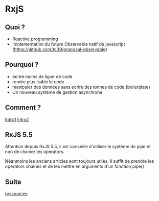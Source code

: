 # RxjS

## Quoi ?

* Reactive programming
* Implementation du future Observable natif de javascript (https://github.com/tc39/proposal-observable)

## Pourquoi ?

* ecrire moins de ligne de code
* rendre plus lisible le code
* manipuler des données sans ecrire des tonnes de code (boilerplate)
* Un nouveau systeme de gestion asynchrone

## Comment ?

[Intro1](https://yakovfain.com/2017/08/28/rxjs-essentials-part-1/)
[Intro2](https://yakovfain.com/2017/08/30/rxjs-essentials-part-2-map-filter-reduce/)

## RxJS 5.5

Attention depuis RxJS 5.5, il est conseillé d'utiliser le système de pipe et non de chainer les operators.

Néanmoins les anciens articles sont toujours utiles. Il suffit de prendre les operators chainés et de les mettre en arguments d'un fonction pipe()

## Suite

[ressources](ressources/rxjs.md)